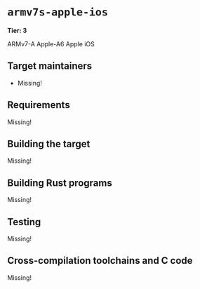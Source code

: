 # `armv7s-apple-ios`

**Tier: 3**

ARMv7-A Apple-A6 Apple iOS

## Target maintainers

- Missing!

## Requirements

Missing!

## Building the target

Missing!

## Building Rust programs

Missing!

## Testing

Missing!

## Cross-compilation toolchains and C code

Missing!
